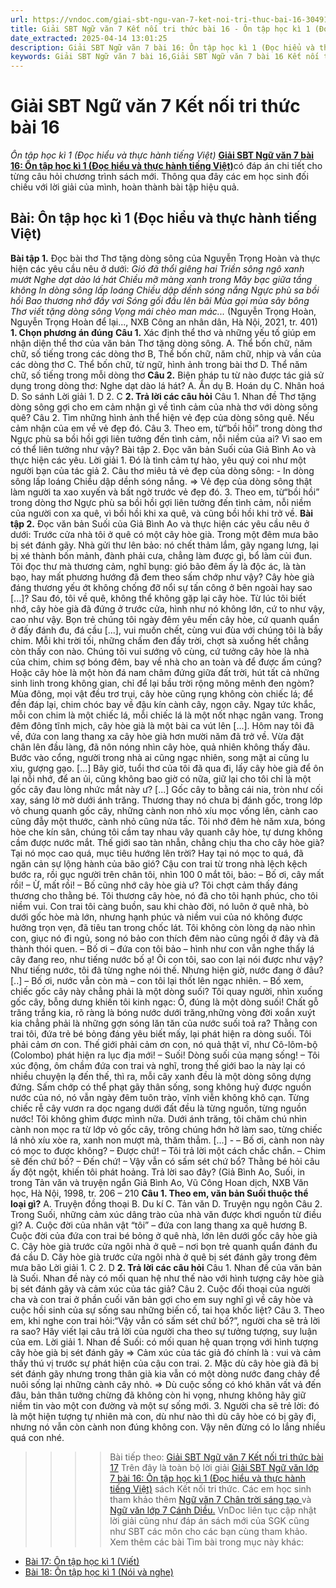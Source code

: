 ```yaml
---
url: https://vndoc.com/giai-sbt-ngu-van-7-ket-noi-tri-thuc-bai-16-304910
title: Giải SBT Ngữ văn 7 Kết nối tri thức bài 16 - Ôn tập học kì 1 (Đọc hiểu và thực hành tiếng Việt) - VnDoc.com
date_extracted: 2025-04-14 13:01:25
description: Giải SBT Ngữ văn 7 bài 16: Ôn tập học kì 1 (Đọc hiểu và thực hành tiếng Việt) sách Kết nối tri thức có đáp án chi tiết cho các bạn cùng tham khảo.
keywords: Giải SBT Ngữ văn 7 bài 16,Giải SBT Ngữ văn 7 bài 16 Kết nối tri thức,Giải sách bài tập Ngữ văn KNTT lớp 7,Ngữ văn lớp 7 Kết nối tri thức,giải bài tập ngữ văn lớp 7,bài Ôn tập học kì 1 (Đọc hiểu và thực hành tiếng Việt)
---
```


# Giải SBT Ngữ văn 7 Kết nối tri thức bài 16
 _Ôn tập học kì 1 \(Đọc hiểu và thực hành tiếng Việt\)_
[**Giải SBT Ngữ văn 7 bài 16: Ôn tập học kì 1 \(Đọc hiểu và thực hành tiếng Việt\)**](<https://vndoc.com/giai-sbt-ngu-van-7-ket-noi-tri-thuc-bai-16-304910>)có đáp án chi tiết cho từng câu hỏi chương trình sách mới. Thông qua đây các em học sinh đối chiếu với lời giải của mình, hoàn thành bài tập hiệu quả.
## Bài: Ôn tập học kì 1 \(Đọc hiểu và thực hành tiếng Việt\)
**Bài tập 1.** Đọc bài thơ Thơ tặng dòng sông của Nguyễn Trọng Hoàn và thực hiện các yêu cầu nêu ở dưới:
_Gió đã thổi giêng hai_
 _Triền sông ngô xanh mướt_
 _Nghe dạt dào lá hát_
 _Chiều mỡ màng xanh trong_
 _Mây bạc giữa tầng không_
 _In dòng sông lấp loáng_
 _Chiều dập dềnh sóng nắng_
 _Ngực phù sa bồi hồi_
 _Bao thương nhớ đầy vơi_
 _Sóng gối đầu lên bãi_
 _Mùa gọi mùa sây bông_
 _Thơ viết tặng dòng sông_
 _Vọng mái chèo man mác..._
\(Nguyễn Trọng Hoàn, Nguyễn Trọng Hoàn để lại..., NXB Công an nhân dân, Hà Nội, 2021, tr. 401\)
**1\. Chọn phương án đúng**
**Câu 1.** Xác định thể thơ và những yếu tố giúp em nhận diện thể thơ của văn bản Thơ tặng dòng sông.
A. Thể bốn chữ, năm chữ, số tiếng trong các dòng thơ
B, Thể bốn chữ, năm chữ, nhịp và vần của các dòng thơ
C. Thể bốn chữ, từ ngữ, hình ảnh trong bài thơ
D. Thể năm chữ, số tiếng trong mỗi dòng thơ
**Câu 2.** Biện pháp tu từ nào được tác giả sử dụng trong dòng thơ: Nghe dạt
dào lá hát?
A. Ẩn dụ
B. Hoán dụ
C. Nhân hoá
D. So sánh
Lời giải
1\. D
2\. C
**2\. Trả lời các câu hỏi**
Câu 1. Nhan đề Thơ tặng dòng sông gợi cho em cảm nhận gì về tình cảm của nhà thơ với dòng sông quê?
Câu 2. Tìm những hình ảnh thể hiện vẻ đẹp của dòng sông quê. Nếu cảm nhận của em về vẻ đẹp đó.
Câu 3. Theo em, từ“bồi hồi” trong dòng thơ Ngực phù sa bồi hồi gợi liên tưởng đến tình cảm, nỗi niềm của ai? Vì sao em có thể liên tưởng như vậy? Bài tập 2. Đọc văn bản Suối của Giả Bình Ao và thực hiện các yêu.
Lời giải
1\. Đó là tình cảm tự hào, yêu quý coi như một người bạn của tác giả
2\. Câu thơ miêu tả vẻ đẹp của dòng sông:
\- In dòng sông lấp loáng
Chiều dập dềnh sóng nắng.
=> Vẻ đẹp của dòng sông thật làm người ta xao xuyến và bất ngờ trước vẻ đẹp đó.
3\. Theo em, từ“bồi hồi” trong dòng thơ Ngực phù sa bồi hồi gợi liên tưởng đến tình cảm, nỗi niềm của người con xa quê, vì bồi hồi khi xa quê, và cũng bồi hồi khi trở về.
**Bài tập 2.** Đọc văn bản Suối của Giả Bình Ao và thực hiện các yêu cầu nêu ở dưới:
Trước cửa nhà tôi ở quê có một cây hòe già. Trong một đêm mưa bão bị sét đánh gãy. Nhà gửi thư lên bảo: nó chết thảm lắm, gãy ngang lưng, lại bị xé thành bốn mảnh, đành phải cưa, chẳng làm được gì, bổ làm củi đun. Tôi đọc thư mà thương cảm, nghĩ bụng: gió bão đêm ấy là độc ác, là tàn bạo, hay mất phương hướng đã đem theo sấm chớp như vậy? Cây hòe già đáng thương yếu ớt không chống đỡ nổi sự tấn công ở bên ngoài hay sao \[...\]?
Sau đó, tôi về quê, không thể không gặp lại cây hòe. Từ lúc tôi biết nhớ, cây hòe già đã đứng ở trước cửa, hình như nó không lớn, cứ to như vậy, cao như vậy. Bọn trẻ chúng tôi ngày đêm yêu mến cây hòe, cứ quanh quẩn ở đấy đánh đu, đá cầu \[...\], vui muốn chết, cùng vui đùa với chúng tôi là bầy chim. Mỗi khi trời tối, những chấm đen đầy trời, chợt sà xuống hết chẳng còn thấy con nào. Chúng tôi vui sướng vô cùng, cứ tưởng cây hòe là nhà của chim, chim sợ bóng đêm, bay về nhà cho an toàn và để được ấm cúng? Hoặc cây hòe là một hòn đá nam châm đứng giữa đất trời, hút tất cả những sinh linh trong không gian, chỉ để lại bầu trời rộng mông mênh đen ngòm? Mùa đông, mọi vật đều trơ trụi, cây hòe cũng rụng không còn chiếc lá; để đền đáp lại, chim chóc bay về đậu kín cành cây, ngọn cây. Ngay tức khắc, mỗi con chim là một chiếc lá, mỗi chiếc lá là một nốt nhạc ngân vang. Trong đêm đông tĩnh mịch, cây hòe già là một bài ca vút lên \[...\].
Hôm nay tôi đã về, đứa con lang thang xa cây hòe già hơn mười năm đã trở về. Vừa đặt chân lên đầu làng, đã nôn nóng nhìn cây hòe, quả nhiên không thấy đâu. Bước vào cổng, người trong nhà ai cũng ngạc nhiên, song mặt ai cũng lu xìu, gượng gạo. \[...\] Bây giờ, tuổi thơ của tôi đã qua đi, lấy cây hòe già để ôn lại nỗi nhớ, để an ủi, cũng không bao giờ có nữa, giữ lại cho tôi chỉ là một gốc cây đau lòng nhức mắt này ư? \[...\] Gốc cây to bằng cái nia, tròn như cối xay, sáng lờ mờ dưới ánh trăng. Thương thay nó chưa bị đánh gốc, trong lớp vỏ chung quanh gốc cây, những cành non nhỏ xíu mọc vống lên, cành cao cũng đẫy một thước, cành nhỏ cũng nửa tấc. Tôi nhớ đêm hè năm xưa, bóng hòe che kín sân, chúng tôi cầm tay nhau vây quanh cây hòe, tự dưng không cầm được nước mắt. Thế giới sao tàn nhẫn, chẳng chịu tha cho cây hòe già? Tại nó mọc cao quá, mục tiêu
hướng lên trời? Hay tại nó mọc to quá, đã ngăn cản sự lộng hành của bão gió? Cậu con trai từ trong nhà lệch kệch bước ra, rồi gục người trên chân tôi, nhìn 100 0
mắt tôi, bảo:
– Bố ơi, cây mất rồi\!
– Ừ, mất rồi\!
– Bố cũng nhớ cây hòe già ư?
Tôi chợt cảm thấy đáng thương cho thằng bé. Tôi thương cây hòe, nó đã cho tôi hạnh phúc, cho tôi niềm vui. Con trai tôi càng buồn, sau khi chào đời, nó luôn ở quê nhà, bò dưới gốc hòe mà lớn, nhưng hạnh phúc và niềm vui của nó không được hưởng trọn vẹn, đã tiêu tan trong chốc lát. Tôi không còn lòng dạ nào nhìn con, giục nó đi ngủ, song nó bảo con thích đêm nào cũng ngồi ở đây và đã thành thói quen.
– Bố ơi – đứa con tôi bảo – hình như con vẫn nghe thấy lá cây đang reo, như tiếng nước bố ạ\! Ôi con tôi, sao con lại nói được như vậy? Như tiếng nước, tôi đã từng nghe nói
thế. Nhưng hiện giờ, nước đang ở đâu? \[..\]
– Bố ơi, nước vẫn còn mà – con tôi lại thốt lên ngạc nhiên.
– Bố xem, chiếc gốc cây này chẳng phải là một dòng suối?
Tôi quay người, nhìn xuống gốc cây, bỗng dưng khiến tôi kinh ngạc: Ồ, đúng là một dòng suối\! Chất gỗ trăng trắng kia, rõ ràng là bóng nước dưới trăng,những vòng đời xoắn xuýt kia chẳng phải là những gợn sóng lăn tăn của nước suối toả ra? Thằng con trai tôi, đứa trẻ bé bỏng đáng yêu biết mấy, lại phát hiện ra dòng suối. Tôi phải cảm ơn con. Thế giới phải cảm ơn con, nó quả thật vĩ, như Cô-lôm-bộ \(Colombo\) phát hiện ra lục địa mới\!
– Suối\! Dòng suối của mạng sống\! – Tôi xúc động, ôm chầm đứa con trai và nghĩ, trong thế giới bao la này lại có nhiều chuyện lạ đến thế, thì ra, mỗi cây xanh đều là một dòng sông dựng đứng. Sấm chớp có thể phạt gãy thân sống, song không huỷ được nguồn nước của nó, nó vẫn ngày đêm tuôn trào, vĩnh viễn không khô cạn. Từng chiếc rễ cây vươn ra dọc ngang dưới đất đều là từng nguồn, từng nguồn nước\! Tôi không ghìm được mình nữa. Dưới ánh trăng, tôi chăm chú nhìn cành non mọc ra từ lớp vỏ gốc cây, trông chúng hớn hở làm sao, từng chiếc lá nhỏ xíu xòe ra, xanh non mượt mà, thăm thẳm. \[...\] -
– Bố ơi, cành non này có mọc to được không? – Được chứ\! – Tôi trả lời một cách chắc chắn.
– Chim sẽ đến chứ bố?
– Đến chứ\!
– Vậy vẫn có sấm sét chứ bổ?
Thằng bé hỏi câu ấy đột ngột, khiến tôi phát hoảng. Trả lời sao đây?
\(Giả Bình Ao, Suối, in trong Tản văn và truyện ngắn Giả Bình Ao, Vũ Công Hoan dịch, NXB Văn học, Hà Nội, 1998, tr. 206 – 210
**Câu 1. Theo em, văn bản Suối thuộc thể loại gì?**
A. Truyện đồng thoại
B. Du kí
C. Tản văn
D. Truyện ngụ ngôn
Câu 2. Trong Suối, những cảm xúc dâng trào của nhà văn được khơi nguồn từ điều gì?
A. Cuộc đời của nhân vật “tôi” – đứa con lang thang xa quê hương
B. Cuộc đời của đứa con trai bé bỏng ở quê nhà, lớn lên dưới gốc cây hòe già
C. Cây hòe già trước cửa ngôi nhà ở quê – nơi bọn trẻ quanh quẩn đánh đu đá cầu
D. Cây hòe già trước cửa ngôi nhà ở quê bị sét đánh gãy trong đêm mưa bão
Lời giải
1\. C
2\. D
**2\. Trả lời các câu hỏi**
Câu 1. Nhan đề của văn bản là Suối. Nhan đề này có mối quan hệ như thế nào với hình tượng cây hòe già bị sét đánh gãy và cảm xúc của tác giả?
Câu 2. Cuộc đối thoại của người cha và con trai ở phần cuối văn bản gợi cho em suy nghĩ gì về cây hòe và cuộc hồi sinh của sự sống sau những biến cố, tai họa khốc liệt?
Câu 3. Theo em, khi nghe con trai hỏi:“Vậy vẫn có sấm sét chứ bố?”, người cha sẽ trả lời ra sao? Hãy viết lại câu trả lời của người cha theo sự tưởng tượng, suy luận của em.
Lời giải
1\. Nhan đề Suối: có mối quan hệ quan trọng với hình tượng cây hòe già bị sét đánh gãy
=> Cảm xúc của tác giả đó chính là : vui và cảm thấy thú vị trước sự phát hiện của cậu con trai.
2\. Mặc dù cây hòe già đã bị sét đánh gãy nhưng trong thân già kia vẫn có một dòng nước đang chảy để nuôi sống lại những cành cây nhỏ.
=> Dù cuộc sống có khó khăn vất vả đến đâu, bản thân tưởng chừng đã không còn hi vọng, nhưng không hãy giữ niềm tin vào một con đường và một sự sống mới.
3\. Người cha sẽ trẻ lời: đó là một hiện tượng tự nhiên mà con, dù như nào thì dù cây hòe có bị gãy đi, nhưng nó vẫn còn cành non đúng không con. Vậy nên đừng có lo lắng nhiều quá con nhé.
>>>> Bài tiếp theo: [Giải SBT Ngữ văn 7 Kết nối tri thức bài 17](<https://vndoc.com/giai-sbt-ngu-van-7-ket-noi-tri-thuc-bai-17-304911>)
Trên đây là toàn bộ lời giải [Giải SBT Ngữ văn lớp 7 bài 16: Ôn tập học kì 1 \(Đọc hiểu và thực hành tiếng Việt\)](<https://vndoc.com/giai-sbt-ngu-van-7-ket-noi-tri-thuc-bai-16-304910>) sách Kết nối tri thức. Các em học sinh tham khảo thêm [Ngữ văn 7 Chân trời sáng tạo ](<https://vndoc.com/ngu-van-7-ctst-tap1>)và [Ngữ văn lớp 7 Cánh Diều.](<https://vndoc.com/ngu-van-7-tap-1-cd>) VnDoc liên tục cập nhật lời giải cũng như đáp án sách mới của SGK cũng như SBT các môn cho các bạn cùng tham khảo.
Xem thêm các bài Tìm bài trong mục này khác:
  * [Bài 17: Ôn tập học kì 1 \(Viết\)](</giai-sbt-ngu-van-7-ket-noi-tri-thuc-bai-17-304911>)
  * [Bài 18: Ôn tập học kì 1 \(Nói và nghe\)](</giai-sbt-ngu-van-7-ket-noi-tri-thuc-bai-18-304913>)

